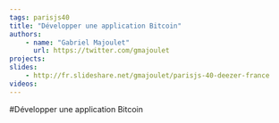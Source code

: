 ```yaml
---
tags: parisjs40
title: "Développer une application Bitcoin"
authors:
    - name: "Gabriel Majoulet"
      url: https://twitter.com/gmajoulet
projects:
slides:
    - http://fr.slideshare.net/gmajoulet/parisjs-40-deezer-france
videos:
---
```

#Développer une application Bitcoin

